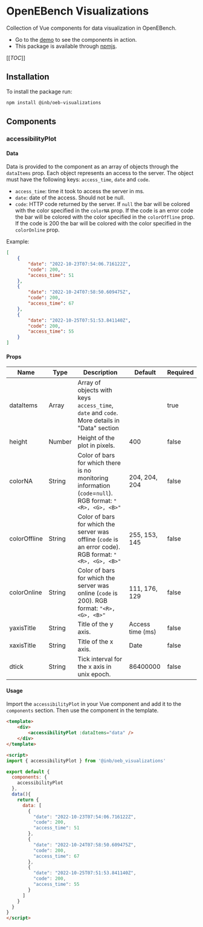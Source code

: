 # OpenEBench Visualizations

Collection of Vue components for data visualization in OpenEBench. 

- Go to the [demo](https://inab.github.io/oeb-visualizations-demo/) to see the components in action.
- This package is available through [npmjs](https://www.npmjs.com/package/@inb/oeb-visualizations).

[[_TOC_]] 


## Installation

To install the package run: 

```bash
npm install @inb/oeb-visualizations
``` 

## Components

### accessibilityPlot 


#### Data 

Data is provided to the component as an array of objects through the `dataItems` prop. Each object represents an access to the server. The object must have the following keys: `access_time`, `date` and `code`. 
- `access_time`: time it took to access the server in ms.  
-  `date`: date of the access. Should not be null.
- `code`: HTTP code returned by the server. If `null` the bar will be colored with the color specified in the `colorNA` prop. If the code is an error code the bar will be colored with the color specified in the `colorOffline` prop. If the code is 200 the bar will be colored with the color specified in the `colorOnline` prop. 

Example:

```json
[
	{
		"date": "2022-10-23T07:54:06.716122Z",
		"code": 200,
		"access_time": 51
	},
	{
		"date": "2022-10-24T07:58:50.609475Z",
		"code": 200,
		"access_time": 67
	},
	{
		"date": "2022-10-25T07:51:53.841140Z",
		"code": 200,
		"access_time": 55
	}
]
```

#### Props

| Name | Type | Description | Default | Required |
| --- | --- | --- | --- | --- |
|dataItems | Array | Array of objects  with keys `access_time`, `date` and `code`. <br> More details in "Data" section | | true |
| height | Number | Height of the plot in pixels. | 400 | false |
| colorNA | String | Color of bars for which there is no monitoring information (`code`=`null`). RGB format: `"<R>, <G>, <B>"` | 204, 204, 204 | false |
| colorOffline | String | Color of bars for which the server was offline (`code` is an error code). RGB format: `"<R>, <G>, <B>"` | 255, 153, 145 | false |
| colorOnline | String | Color of bars for which the server was online (`code` is 200). RGB format: `"<R>, <G>, <B>"` | 111, 176, 129 | false |
| yaxisTitle | String | Title of the y axis. | Access time (ms) | false |
| xaxisTitle | String | Title of the x axis. | Date | false |
| dtick | String | Tick interval for the x axis in unix epoch. | 86400000 | false |   

#### Usage 

Import the `accessibilityPlot` in your Vue component and add it to the `components` section. Then use the component in the template.

```html
<template>
    <div>
        <accessibilityPlot :dataItems="data" />
    </div>
</template> 

<script>
import { accessibilityPlot } from '@inb/oeb_visualizations'

export default {
  components: {
    accessibilityPlot
  },
  data(){
    return {
      data: [
        {
          "date": "2022-10-23T07:54:06.716122Z",
          "code": 200,
          "access_time": 51
        },
        {
          "date": "2022-10-24T07:58:50.609475Z",
          "code": 200,
          "access_time": 67
        },
        {
          "date": "2022-10-25T07:51:53.841140Z",
          "code": 200,
          "access_time": 55
        }
      ]
    }
  }
}
</script>
```



